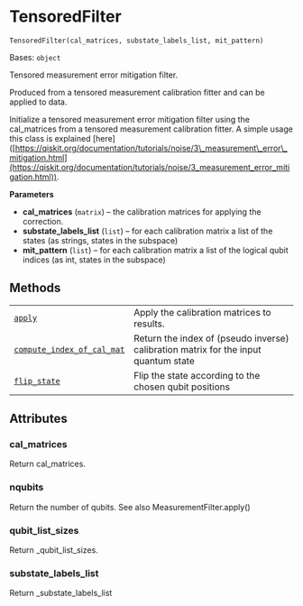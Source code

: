 # TensoredFilter

<span id="undefined" />

`TensoredFilter(cal_matrices, substate_labels_list, mit_pattern)`

Bases: `object`

Tensored measurement error mitigation filter.

Produced from a tensored measurement calibration fitter and can be applied to data.

Initialize a tensored measurement error mitigation filter using the cal\_matrices from a tensored measurement calibration fitter. A simple usage this class is explained \[here] ([https://qiskit.org/documentation/tutorials/noise/3\_measurement\_error\_mitigation.html](https://qiskit.org/documentation/tutorials/noise/3_measurement_error_mitigation.html)).

**Parameters**

*   **cal\_matrices** (`matrix`) – the calibration matrices for applying the correction.
*   **substate\_labels\_list** (`list`) – for each calibration matrix a list of the states (as strings, states in the subspace)
*   **mit\_pattern** (`list`) – for each calibration matrix a list of the logical qubit indices (as int, states in the subspace)

## Methods

|                                                                                                                                                                                                                                 |                                                                                     |
| ------------------------------------------------------------------------------------------------------------------------------------------------------------------------------------------------------------------------------- | ----------------------------------------------------------------------------------- |
| [`apply`](qiskit.ignis.mitigation.TensoredFilter.apply#qiskit.ignis.mitigation.TensoredFilter.apply "qiskit.ignis.mitigation.TensoredFilter.apply")                                                                             | Apply the calibration matrices to results.                                          |
| [`compute_index_of_cal_mat`](qiskit.ignis.mitigation.TensoredFilter.compute_index_of_cal_mat#qiskit.ignis.mitigation.TensoredFilter.compute_index_of_cal_mat "qiskit.ignis.mitigation.TensoredFilter.compute_index_of_cal_mat") | Return the index of (pseudo inverse) calibration matrix for the input quantum state |
| [`flip_state`](qiskit.ignis.mitigation.TensoredFilter.flip_state#qiskit.ignis.mitigation.TensoredFilter.flip_state "qiskit.ignis.mitigation.TensoredFilter.flip_state")                                                         | Flip the state according to the chosen qubit positions                              |

## Attributes

<span id="undefined" />

### cal\_matrices

Return cal\_matrices.

<span id="undefined" />

### nqubits

Return the number of qubits. See also MeasurementFilter.apply()

<span id="undefined" />

### qubit\_list\_sizes

Return \_qubit\_list\_sizes.

<span id="undefined" />

### substate\_labels\_list

Return \_substate\_labels\_list
